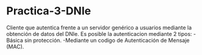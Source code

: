 # Practica-3-DNIe

Cliente que autentica frente a un servidor genérico a usuarios mediante la obtención de datos del DNIe.
Es posible la autenticacion mediante 2 tipos:
-Básica sin protección.
-Mediante un codigo de Autenticación de Mensaje (MAC).
